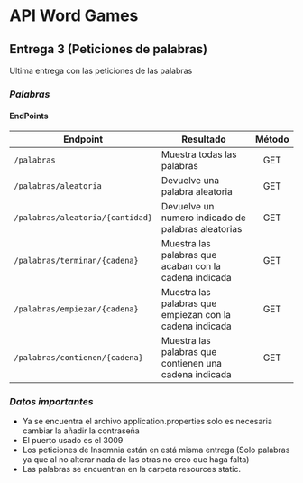 # API Word Games
## Entrega 3 (Peticiones de palabras)
Ultima entrega con las peticiones de las palabras
### *Palabras*
#### EndPoints
| Endpoint                         | Resultado                                                | Método |
|----------------------------------|----------------------------------------------------------|:------:|
| `/palabras`                      | Muestra todas las palabras                               |  GET   |
| `/palabras/aleatoria`            | Devuelve una palabra aleatoria                           |  GET   |
| `/palabras/aleatoria/{cantidad}` | Devuelve un numero indicado de palabras aleatorias       |  GET   |
| `/palabras/terminan/{cadena}`    | Muestra las palabras que acaban con la cadena indicada   |  GET   |
| `/palabras/empiezan/{cadena}`    | Muestra las palabras que empiezan con la cadena indicada |  GET   |
| `/palabras/contienen/{cadena}`   | Muestra las palabras que contienen una cadena  indicada  |  GET   |


### *Datos importantes*
- Ya se encuentra el archivo application.properties solo es necesaria cambiar la añadir la contraseña
- El puerto usado es el 3009
- Los peticiones de Insomnia están en está misma entrega (Solo palabras ya que al no alterar nada de las otras no creo que haga falta)
- Las palabras se encuentran en la carpeta resources static.

